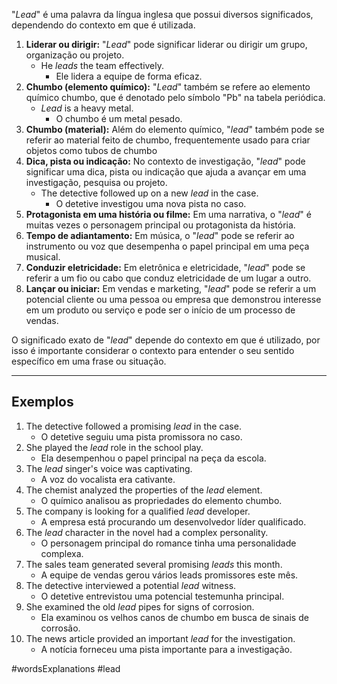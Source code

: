 "*Lead*" é uma palavra da língua inglesa que possui diversos significados, dependendo do contexto em que é utilizada.

1. **Liderar ou dirigir:** "*Lead*" pode significar liderar ou dirigir um grupo, organização ou projeto.
	- He *leads* the team effectively.
		- Ele lidera a equipe de forma eficaz.
2. **Chumbo (elemento químico):** "*Lead*" também se refere ao elemento químico chumbo, que é denotado pelo símbolo "Pb" na tabela periódica.
	- *Lead* is a heavy metal.
		- O chumbo é um metal pesado.
3. **Chumbo (material):** Além do elemento químico, "*lead*" também pode se referir ao material feito de chumbo, frequentemente usado para criar objetos como tubos de chumbo
4. **Dica, pista ou indicação:** No contexto de investigação, "*lead*" pode significar uma dica, pista ou indicação que ajuda a avançar em uma investigação, pesquisa ou projeto.
	- The detective followed up on a new *lead* in the case.
		- O detetive investigou uma nova pista no caso.
5. **Protagonista em uma história ou filme:** Em uma narrativa, o "*lead*" é muitas vezes o personagem principal ou protagonista da história.
6. **Tempo de adiantamento:** Em música, o "*lead*" pode se referir ao instrumento ou voz que desempenha o papel principal em uma peça musical.
7. **Conduzir eletricidade:** Em eletrônica e eletricidade, "*lead*" pode se referir a um fio ou cabo que conduz eletricidade de um lugar a outro.
8. **Lançar ou iniciar:** Em vendas e marketing, "*lead*" pode se referir a um potencial cliente ou uma pessoa ou empresa que demonstrou interesse em um produto ou serviço e pode ser o início de um processo de vendas.

O significado exato de "*lead*" depende do contexto em que é utilizado, por isso é importante considerar o contexto para entender o seu sentido específico em uma frase ou situação.

--- 

## Exemplos

1. The detective followed a promising _lead_ in the case.
	- O detetive seguiu uma pista promissora no caso.
2. She played the _lead_ role in the school play.
	- Ela desempenhou o papel principal na peça da escola.
3. The _lead_ singer's voice was captivating.
	- A voz do vocalista era cativante.
4. The chemist analyzed the properties of the _lead_ element.
	- O químico analisou as propriedades do elemento chumbo.
5. The company is looking for a qualified _lead_ developer.
	- A empresa está procurando um desenvolvedor líder qualificado.
6. The _lead_ character in the novel had a complex personality.
	- O personagem principal do romance tinha uma personalidade complexa.
7. The sales team generated several promising _leads_ this month.
	- A equipe de vendas gerou vários leads promissores este mês.
8. The detective interviewed a potential _lead_ witness.
	- O detetive entrevistou uma potencial testemunha principal.
9. She examined the old _lead_ pipes for signs of corrosion.
	- Ela examinou os velhos canos de chumbo em busca de sinais de corrosão.
10. The news article provided an important _lead_ for the investigation.
	- A notícia forneceu uma pista importante para a investigação.

#wordsExplanations 
#lead